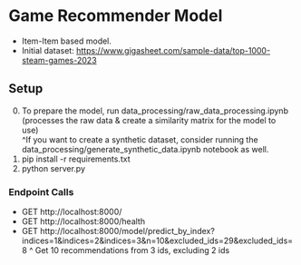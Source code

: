 # Game Recommender Model
- Item-Item based model. 
- Initial dataset: https://www.gigasheet.com/sample-data/top-1000-steam-games-2023

## Setup
0. To prepare the model, run data_processing/raw_data_processing.ipynb (processes the raw data & create a similarity matrix for the model to use)
<br> ^If you want to create a synthetic dataset, consider running the data_processing/generate_synthetic_data.ipynb notebook as well.
1. pip install -r requirements.txt
2. python server.py 


### Endpoint Calls
- GET http://localhost:8000/
- GET http://localhost:8000/health
- GET http://localhost:8000/model/predict_by_index?indices=1&indices=2&indices=3&n=10&excluded_ids=29&excluded_ids=8
^ Get 10 recommendations from 3 ids, excluding 2 ids

